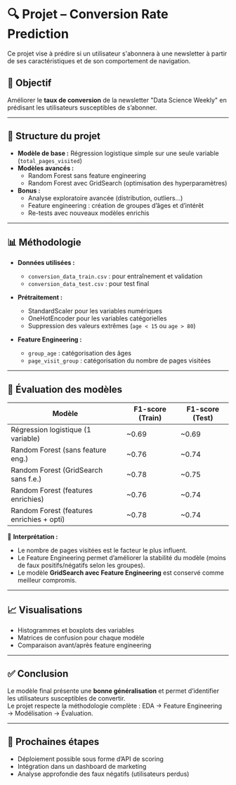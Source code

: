 # 🔍 Projet – Conversion Rate Prediction

Ce projet vise à prédire si un utilisateur s'abonnera à une newsletter à partir de ses caractéristiques et de son comportement de navigation.

## 🎯 Objectif

Améliorer le **taux de conversion** de la newsletter "Data Science Weekly" en prédisant les utilisateurs susceptibles de s’abonner.

---

## 🧱 Structure du projet

- **Modèle de base :** Régression logistique simple sur une seule variable (`total_pages_visited`)
- **Modèles avancés :**
  - Random Forest sans feature engineering
  - Random Forest avec GridSearch (optimisation des hyperparamètres)
- **Bonus :**
  - Analyse exploratoire avancée (distribution, outliers…)
  - Feature engineering : création de groupes d’âges et d’intérêt
  - Re-tests avec nouveaux modèles enrichis

---

## 📊 Méthodologie

- **Données utilisées :**
  - `conversion_data_train.csv` : pour entraînement et validation
  - `conversion_data_test.csv` : pour test final

- **Prétraitement :**
  - StandardScaler pour les variables numériques
  - OneHotEncoder pour les variables catégorielles
  - Suppression des valeurs extrêmes (`age < 15` ou `age > 80`)

- **Feature Engineering :**
  - `group_age` : catégorisation des âges
  - `page_visit_group` : catégorisation du nombre de pages visitées

---

## 🧪 Évaluation des modèles

| Modèle                                       | F1-score (Train) | F1-score (Test) |
|---------------------------------------------|------------------|-----------------|
| Régression logistique (1 variable)          | ~0.69            | ~0.69           |
| Random Forest (sans feature eng.)           | ~0.76            | ~0.74           |
| Random Forest (GridSearch sans f.e.)        | ~0.78            | ~0.75           |
| Random Forest (features enrichies)          | ~0.76            | ~0.74           |
| Random Forest (features enrichies + opti)   | ~0.78            | ~0.74           |

🔎 **Interprétation :**
- Le nombre de pages visitées est le facteur le plus influent.
- Le Feature Engineering permet d’améliorer la stabilité du modèle (moins de faux positifs/négatifs selon les groupes).
- Le modèle **GridSearch avec Feature Engineering** est conservé comme meilleur compromis.

---

## 📈 Visualisations

- Histogrammes et boxplots des variables
- Matrices de confusion pour chaque modèle
- Comparaison avant/après feature engineering

---

## ✅ Conclusion

Le modèle final présente une **bonne généralisation** et permet d’identifier les utilisateurs susceptibles de convertir.  
Le projet respecte la méthodologie complète : EDA → Feature Engineering → Modélisation → Évaluation.

---

## 🚀 Prochaines étapes

- Déploiement possible sous forme d’API de scoring
- Intégration dans un dashboard de marketing
- Analyse approfondie des faux négatifs (utilisateurs perdus)

